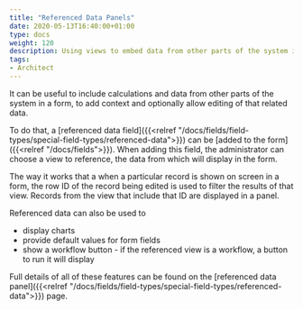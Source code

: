 ```yaml
---
title: "Referenced Data Panels"
date: 2020-05-13T16:40:00+01:00
type: docs
weight: 120
description: Using views to embed data from other parts of the system into a data entry form
tags:
- Architect
---
```

It can be useful to include calculations and data from other parts of the system in a form, to add context and optionally allow editing of that related data.

To do that, a [referenced data field]({{<relref "/docs/fields/field-types/special-field-types/referenced-data">}}) can be [added to the form]({{<relref "/docs/fields">}}). When adding this field, the administrator can choose a view to reference, the data from which will display in the form.

The way it works that a when a particular record is shown on screen in a form, the row ID of the record being edited is used to filter the results of that view. Records from the view that include that ID are displayed in a panel.

Referenced data can also be used to
* display charts
* provide default values for form fields
* show a workflow button - if the referenced view is a workflow, a button to run it will display

Full details of all of these features can be found on the [referenced data panel]({{<relref "/docs/fields/field-types/special-field-types/referenced-data">}}) page.